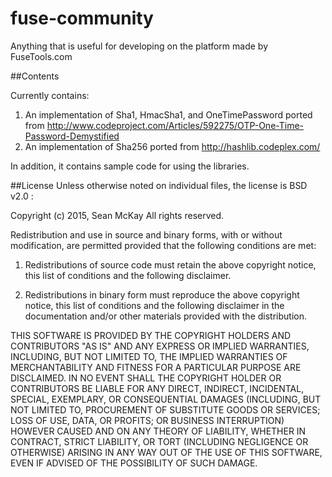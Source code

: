 # fuse-community
Anything that is useful for developing on the platform made by FuseTools.com 


##Contents

Currently contains:

1.  An implementation of Sha1, HmacSha1, and OneTimePassword ported from http://www.codeproject.com/Articles/592275/OTP-One-Time-Password-Demystified
2.  An implementation of Sha256 ported from http://hashlib.codeplex.com/

In addition, it contains sample code for using the libraries.


##License
Unless otherwise noted on individual files, the license is BSD v2.0 : 

Copyright (c) 2015, Sean McKay
All rights reserved.

Redistribution and use in source and binary forms, with or without modification, are permitted provided that the following conditions are met:

1. Redistributions of source code must retain the above copyright notice, this list of conditions and the following disclaimer.

2. Redistributions in binary form must reproduce the above copyright notice, this list of conditions and the following disclaimer in the documentation and/or other materials provided with the distribution.

THIS SOFTWARE IS PROVIDED BY THE COPYRIGHT HOLDERS AND CONTRIBUTORS "AS IS" AND ANY EXPRESS OR IMPLIED WARRANTIES, INCLUDING, BUT NOT LIMITED TO, THE IMPLIED WARRANTIES OF MERCHANTABILITY AND FITNESS FOR A PARTICULAR PURPOSE ARE DISCLAIMED. IN NO EVENT SHALL THE COPYRIGHT HOLDER OR CONTRIBUTORS BE LIABLE FOR ANY DIRECT, INDIRECT, INCIDENTAL, SPECIAL, EXEMPLARY, OR CONSEQUENTIAL DAMAGES (INCLUDING, BUT NOT LIMITED TO, PROCUREMENT OF SUBSTITUTE GOODS OR SERVICES; LOSS OF USE, DATA, OR PROFITS; OR BUSINESS INTERRUPTION) HOWEVER CAUSED AND ON ANY THEORY OF LIABILITY, WHETHER IN CONTRACT, STRICT LIABILITY, OR TORT (INCLUDING NEGLIGENCE OR OTHERWISE) ARISING IN ANY WAY OUT OF THE USE OF THIS SOFTWARE, EVEN IF ADVISED OF THE POSSIBILITY OF SUCH DAMAGE.